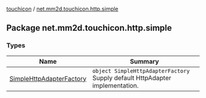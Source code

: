 [touchicon](../index.md) / [net.mm2d.touchicon.http.simple](./index.md)

## Package net.mm2d.touchicon.http.simple

### Types

| Name | Summary |
|---|---|
| [SimpleHttpAdapterFactory](-simple-http-adapter-factory/index.md) | `object SimpleHttpAdapterFactory`<br>Supply default HttpAdapter implementation. |
